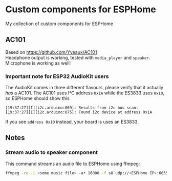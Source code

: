 # Custom components for ESPHome
My collection of custom components for ESPHome

## AC101
Based on https://github.com/Yveaux/AC101  
Headphone output is working, tested with `media_player` and `speaker`.
Microphone is working as well!

### Important note for ESP32 AudioKit users
The AudioKit comes in three different flavours, please verify that it actually _has_ a AC101.
The AC101 uses I²C address `0x1A` while the ES3833 uses `0x10`, so ESPHome should show this
```
[19:37:27][I][i2c.arduino:069]: Results from i2c bus scan:
[19:37:27][I][i2c.arduino:075]: Found i2c device at address 0x1A
```
If you see `address 0x10` instead, your board is uses an ES3833.

## Notes
### Stream audio to speaker component
This command streams an audio file to ESPHome using ffmpeg:
```bash
ffmpeg -re -i <some music file> -ar 16000 -f s8 udp://<ESPHome IP>:6055\?pkt_size=1024
```
